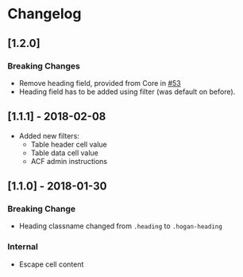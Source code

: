 # Changelog

## [1.2.0]
### Breaking Changes
- Remove heading field, provided from Core in [#53](https://github.com/DekodeInteraktiv/hogan-core/pull/53)
- Heading field has to be added using filter (was default on before).

## [1.1.1] - 2018-02-08
* Added new filters:
    * Table header cell value
    * Table data cell value
    * ACF admin instructions 

## [1.1.0] - 2018-01-30
### Breaking Change
* Heading classname changed from `.heading` to `.hogan-heading`

### Internal
* Escape cell content
